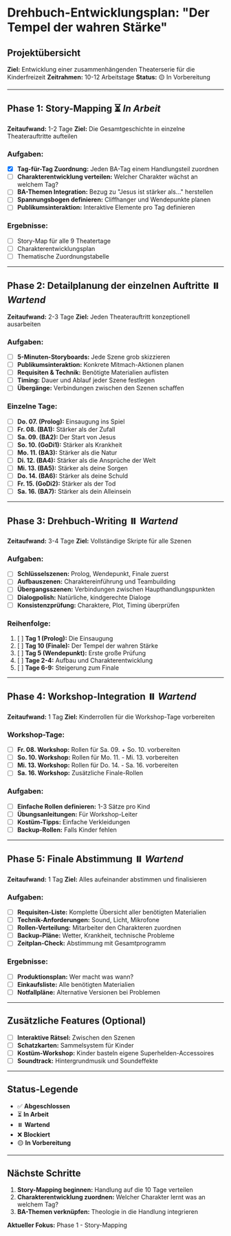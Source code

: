 # Drehbuch-Entwicklungsplan: "Der Tempel der wahren Stärke"

## Projektübersicht
**Ziel:** Entwicklung einer zusammenhängenden Theaterserie für die Kinderfreizeit
**Zeitrahmen:** 10-12 Arbeitstage
**Status:** 🟡 In Vorbereitung

---

## Phase 1: Story-Mapping ⏳ *In Arbeit*
**Zeitaufwand:** 1-2 Tage
**Ziel:** Die Gesamtgeschichte in einzelne Theaterauftritte aufteilen

### Aufgaben:
- [x] **Tag-für-Tag Zuordnung:** Jeden BA-Tag einem Handlungsteil zuordnen
- [ ] **Charakterentwicklung verteilen:** Welcher Charakter wächst an welchem Tag?
- [ ] **BA-Themen Integration:** Bezug zu "Jesus ist stärker als..." herstellen
- [ ] **Spannungsbogen definieren:** Cliffhanger und Wendepunkte planen
- [ ] **Publikumsinteraktion:** Interaktive Elemente pro Tag definieren

### Ergebnisse:
- [ ] Story-Map für alle 9 Theatertage
- [ ] Charakterentwicklungsplan
- [ ] Thematische Zuordnungstabelle

---

## Phase 2: Detailplanung der einzelnen Auftritte ⏸️ *Wartend*
**Zeitaufwand:** 2-3 Tage
**Ziel:** Jeden Theaterauftritt konzeptionell ausarbeiten

### Aufgaben:
- [ ] **5-Minuten-Storyboards:** Jede Szene grob skizzieren
- [ ] **Publikumsinteraktion:** Konkrete Mitmach-Aktionen planen
- [ ] **Requisiten & Technik:** Benötigte Materialien auflisten
- [ ] **Timing:** Dauer und Ablauf jeder Szene festlegen
- [ ] **Übergänge:** Verbindungen zwischen den Szenen schaffen

### Einzelne Tage:
- [ ] **Do. 07. (Prolog):** Einsaugung ins Spiel
- [ ] **Fr. 08. (BA1):** Stärker als der Zufall
- [ ] **Sa. 09. (BA2):** Der Start von Jesus
- [ ] **So. 10. (GoDi1):** Stärker als Krankheit
- [ ] **Mo. 11. (BA3):** Stärker als die Natur
- [ ] **Di. 12. (BA4):** Stärker als die Ansprüche der Welt
- [ ] **Mi. 13. (BA5):** Stärker als deine Sorgen
- [ ] **Do. 14. (BA6):** Stärker als deine Schuld
- [ ] **Fr. 15. (GoDi2):** Stärker als der Tod
- [ ] **Sa. 16. (BA7):** Stärker als dein Alleinsein

---

## Phase 3: Drehbuch-Writing ⏸️ *Wartend*
**Zeitaufwand:** 3-4 Tage
**Ziel:** Vollständige Skripte für alle Szenen

### Aufgaben:
- [ ] **Schlüsselszenen:** Prolog, Wendepunkt, Finale zuerst
- [ ] **Aufbauszenen:** Charaktereinführung und Teambuilding
- [ ] **Übergangsszenen:** Verbindungen zwischen Haupthandlungspunkten
- [ ] **Dialogpolish:** Natürliche, kindgerechte Dialoge
- [ ] **Konsistenzprüfung:** Charaktere, Plot, Timing überprüfen

### Reihenfolge:
1. [ ] **Tag 1 (Prolog):** Die Einsaugung
2. [ ] **Tag 10 (Finale):** Der Tempel der wahren Stärke
3. [ ] **Tag 5 (Wendepunkt):** Erste große Prüfung
4. [ ] **Tage 2-4:** Aufbau und Charakterentwicklung
5. [ ] **Tage 6-9:** Steigerung zum Finale

---

## Phase 4: Workshop-Integration ⏸️ *Wartend*
**Zeitaufwand:** 1 Tag
**Ziel:** Kinderrollen für die Workshop-Tage vorbereiten

### Workshop-Tage:
- [ ] **Fr. 08. Workshop:** Rollen für Sa. 09. + So. 10. vorbereiten
- [ ] **So. 10. Workshop:** Rollen für Mo. 11. - Mi. 13. vorbereiten
- [ ] **Mi. 13. Workshop:** Rollen für Do. 14. - Sa. 16. vorbereiten
- [ ] **Sa. 16. Workshop:** Zusätzliche Finale-Rollen

### Aufgaben:
- [ ] **Einfache Rollen definieren:** 1-3 Sätze pro Kind
- [ ] **Übungsanleitungen:** Für Workshop-Leiter
- [ ] **Kostüm-Tipps:** Einfache Verkleidungen
- [ ] **Backup-Rollen:** Falls Kinder fehlen

---

## Phase 5: Finale Abstimmung ⏸️ *Wartend*
**Zeitaufwand:** 1 Tag
**Ziel:** Alles aufeinander abstimmen und finalisieren

### Aufgaben:
- [ ] **Requisiten-Liste:** Komplette Übersicht aller benötigten Materialien
- [ ] **Technik-Anforderungen:** Sound, Licht, Mikrofone
- [ ] **Rollen-Verteilung:** Mitarbeiter den Charakteren zuordnen
- [ ] **Backup-Pläne:** Wetter, Krankheit, technische Probleme
- [ ] **Zeitplan-Check:** Abstimmung mit Gesamtprogramm

### Ergebnisse:
- [ ] **Produktionsplan:** Wer macht was wann?
- [ ] **Einkaufsliste:** Alle benötigten Materialien
- [ ] **Notfallpläne:** Alternative Versionen bei Problemen

---

## Zusätzliche Features (Optional)
- [ ] **Interaktive Rätsel:** Zwischen den Szenen
- [ ] **Schatzkarten:** Sammelsystem für Kinder
- [ ] **Kostüm-Workshop:** Kinder basteln eigene Superhelden-Accessoires
- [ ] **Soundtrack:** Hintergrundmusik und Soundeffekte

---

## Status-Legende
- ✅ **Abgeschlossen**
- ⏳ **In Arbeit**
- ⏸️ **Wartend**
- ❌ **Blockiert**
- 🟡 **In Vorbereitung**

---

## Nächste Schritte
1. **Story-Mapping beginnen:** Handlung auf die 10 Tage verteilen
2. **Charakterentwicklung zuordnen:** Welcher Charakter lernt was an welchem Tag?
3. **BA-Themen verknüpfen:** Theologie in die Handlung integrieren

**Aktueller Fokus:** Phase 1 - Story-Mapping
